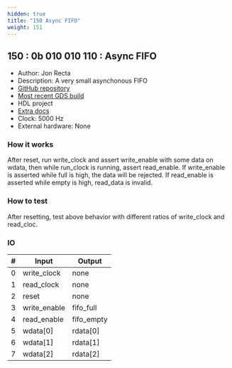 ```yaml
---
hidden: true
title: "150 Async FIFO"
weight: 151
---
```


## 150 : 0b 010 010 110 : Async FIFO

* Author: Jon Recta
* Description: A very small asynchonous FIFO
* [GitHub repository](https://github.com/cmu-stuco-98154/f22-tt02-jrecta)
* [Most recent GDS build](https://github.com/cmu-stuco-98154/f22-tt02-jrecta/actions/runs/3600169235)
* HDL project
* [Extra docs](https://github.com/jonpaolo02/tt02-async-fifo/blob/main/README.md)
* Clock: 5000 Hz
* External hardware: None



### How it works

After reset, run write_clock and assert write_enable with some data on wdata, then while run_clock is running, assert read_enable. If write_enable is asserted while full is high, the data will be rejected. If read_enable is asserted while empty is high, read_data is invalid.

### How to test

After resetting, test above behavior with different ratios of write_clock and read_cloc.

### IO

| # | Input        | Output       |
|---|--------------|--------------|
| 0 | write_clock  | none |
| 1 | read_clock  | none |
| 2 | reset  | none |
| 3 | write_enable  | fifo_full |
| 4 | read_enable  | fifo_empty |
| 5 | wdata[0]  | rdata[0] |
| 6 | wdata[1]  | rdata[1] |
| 7 | wdata[2]  | rdata[2] |
